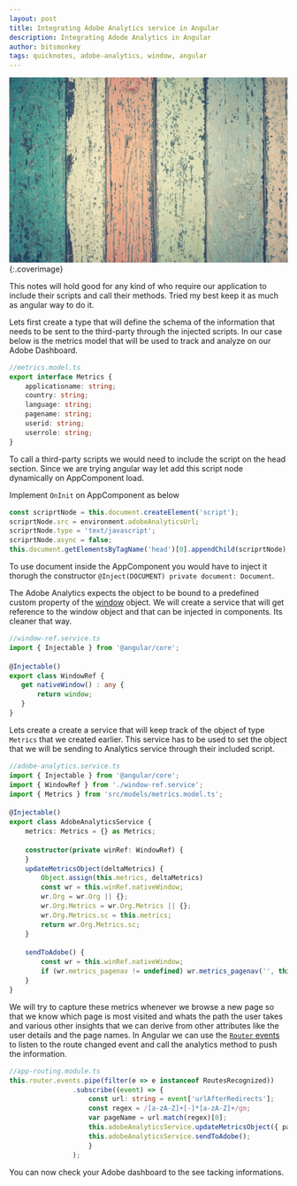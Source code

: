 ```yaml
---
layout: post
title: Integrating Adobe Analytics service in Angular
description: Integrating Adode Analytics in Angular
author: bitsmonkey
tags: quicknotes, adobe-analytics, window, angular
---
```


![adobe-analytics](/img/adobe-analytics.jpg){:.coverimage}

This notes will hold good for any kind of who require our application to include their scripts and call their methods. Tried my best keep it as much as angular way to do it.

Lets first create a type that will define the schema of the information that needs to be sent to the third-party through the injected scripts. In our case below is the metrics model that will be used to track and analyze on our Adobe Dashboard.

```ts
//metrics.model.ts
export interface Metrics {
    applicationame: string;
    country: string;
    language: string;    
    pagename: string;    
    userid: string;
    userrole: string;    
}
```

To call a third-party scripts we would need to include the script on the head section. Since we are trying angular way let add this script node dynamically on AppComponent load.

Implement `OnInit` on AppComponent as below

```ts
const scriprtNode = this.document.createElement('script');
scriprtNode.src = environment.adobeAnalyticsUrl;
scriprtNode.type = 'text/javascript';
scriprtNode.async = false;
this.document.getElementsByTagName('head')[0].appendChild(scriprtNode);
```

To use document inside the AppComponent you would have to inject it thorugh the constructor `@Inject(DOCUMENT) private document: Document`.

The Adobe Analytics expects the object to be bound to a predefined custom property of the [window](https://developer.mozilla.org/en-US/docs/Web/API/Window) object. We will create a service that will get reference to the window object and that can be injected in components. Its cleaner that way.

```ts
//window-ref.service.ts
import { Injectable } from '@angular/core';

@Injectable()
export class WindowRef {
   get nativeWindow() : any {
       return window;
   }
}
```

Lets create a create a service that will keep track of the object of type `Metrics`  that we created earlier. This service has to be used to set the object that we will be sending to Analytics service through their included script. 

```ts
//adobe-analytics.service.ts
import { Injectable } from '@angular/core';
import { WindowRef } from './window-ref.service';
import { Metrics } from 'src/models/metrics.model.ts';

@Injectable()
export class AdobeAnalyticsService {
    metrics: Metrics = {} as Metrics;

    constructor(private winRef: WindowRef) {
    }
    updateMetricsObject(deltaMetrics) {
        Object.assign(this.metrics, deltaMetrics)
        const wr = this.winRef.nativeWindow;
        wr.Org = wr.Org || {};
        wr.Org.Metrics = wr.Org.Metrics || {};
        wr.Org.Metrics.sc = this.metrics;
        return wr.Org.Metrics.sc;
    }

    sendToAdobe() {
        const wr = this.winRef.nativeWindow;
        if (wr.metrics_pagenav != undefined) wr.metrics_pagenav('', this.metrics);
    }
}
```

We will try to capture these metrics whenever we browse a new page so that we know which page is most visited and whats the path the user takes and various other insights that we can derive from other attributes like the user details and the page names. In Angular we can use the [`Router` events](https://angular.io/guide/router#router-events) to listen to the route changed event and call the analytics method to push the information.
 
```ts
//app-routing.module.ts
this.router.events.pipe(filter(e => e instanceof RoutesRecognized))
                .subscribe((event) => {
                    const url: string = event['urlAfterRedirects'];
                    const regex = /[a-zA-Z]+[-]*[a-zA-Z]+/gm;
                    var pageName = url.match(regex)[0];
                    this.adobeAnalyticsService.updateMetricsObject({ pagename: `blahblah|${pageName}` });
                    this.adobeAnalyticsService.sendToAdobe();
                    }
                );
```

You can now check your Adobe dashboard to the see tacking informations.